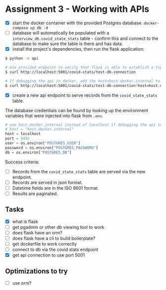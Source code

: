 # Assignment 3 - Working with APIs

- [x] start the docker container with the provided Postgres database. `docker-compose up db -d`
- [ ] database will automatically be populated with a `interview_db.covid_state_stats` table - confirm this and connect to the database to make sure the table is there and has data.
- [x] install the project's dependencies, then run the flask application:

```sh
$ python -m api

# Use provided endpoint to verify that flask is able to establish a tcp connection with the database.
$ curl http://localhost:5001/covid-stats/test-db-connection

# If debugging the api in docker, add the host=host.docker.internal to the url.
$ curl http://localhost:5001/covid-stats/test-db-connection?host=host.docker.internal
```

- [x] create a new api endpoint to serve records from the `covid_state_stats` table.

The database credentials can be found by looking up the environment variables that were injected into flask from `.env`.

```python
# use host.docker.internal instead of localhost if debugging the api in docker
# host = "host.docker.internal"
host = localhost
port = 5432
user = os.environ["POSTGRES_USER"]
password = os.environ["POSTGRES_PASSWORD"]
db = os.environ["POSTGRES_DB"]
```

Success criteria:

- [ ] Records from the `covid_state_stats` table are served via the new endpoint.
- [ ] Records are served in json format.
- [ ] Datetime fields are in the ISO 8601 format.
- [ ] Results are paginated.

## Tasks

- [x] what is flask
- [ ] get pgadmin or other db viewing tool to work
- [ ] does flask have an orm?
- [ ] does flask have a cli to build boilerplate?
- [ ] get dockerfile to work correctly
- [ ] connect to db via the covid stats endpoint
- [x] get api connection to use port 5001

## Optimizations to try

- [ ] use orm?

